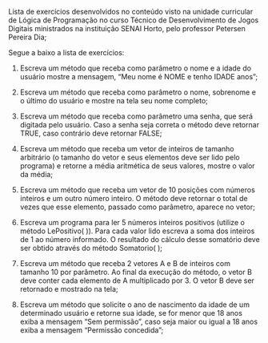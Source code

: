 Lista de exercícios desenvolvidos no conteúdo visto na unidade curricular de Lógica de Programação no curso Técnico de Desenvolvimento de Jogos Digitais ministrados na instituição SENAI Horto, pelo professor Petersen Pereira Dia;

Segue a baixo a lista de exercícios: 

1) Escreva um método que receba como parâmetro o nome e a idade do usuário
mostre a mensagem, “Meu nome é NOME e tenho IDADE anos”;

2) Escreva um método que receba como parâmetro o nome, sobrenome e o
último do usuário e mostre na tela seu nome completo;

3) Escreva um método que receba como parâmetro uma senha, que será
digitada pelo usuário. Caso a senha seja correta o método deve retornar TRUE,
caso contrário deve retornar FALSE;

4) Escreva um método que receba um vetor de inteiros de tamanho arbitrário (o
tamanho do vetor e seus elementos deve ser lido pelo programa) e retorne a
média aritmética de seus valores, mostre o valor da média;

5) Escreva um método que receba um vetor de 10 posições com números
inteiros e um outro número inteiro. O método deve retornar o total de vezes que
esse elemento, passado como parâmetro, aparece no vetor;

6) Escreva um programa para ler 5 números inteiros positivos (utilize o método
LePositivo( )). Para cada valor lido escreva a soma dos inteiros de 1 ao número
informado. O resultado do cálculo desse somatório deve ser obtido através do
método Somatorio( );

7) Escreva um método que receba 2 vetores A e B de inteiros com tamanho 10
por parâmetro. Ao final da execução do método, o vetor B deve conter cada
elemento de A multiplicado por 3. O vetor B deve ser retornado e mostrado na
tela;

8) Escreva um método que solicite o ano de nascimento da idade de um
determinado usuário e retorne sua idade, se for menor que 18 anos exiba a
mensagem “Sem permissão”, caso seja maior ou igual a 18 anos exiba a
mensagem “Permissão concedida”;